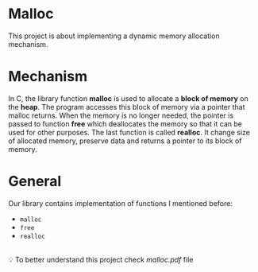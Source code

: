 # Malloc

This project is about implementing a dynamic memory allocation mechanism.


# Mechanism
In C, the library function **malloc** is used to allocate a **block of memory** on the **heap**. The program accesses this block of memory via a pointer that malloc returns. When the memory is no longer needed, the pointer is passed to function **free** which deallocates the memory so that it can be used for other purposes.
The last function is called **realloc**. It change size of allocated memory, preserve data and returns a pointer to its block of memory.

# General
Our library contains implementation of functions I mentioned before:
  - `malloc`
  - `free`
  - `realloc`

<br/>:bulb: To better understand this project check *malloc.pdf* file
